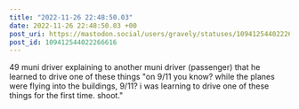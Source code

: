 ```yaml
---
title: "2022-11-26 22:48:50.03"
date: 2022-11-26 22:48:50.03 +00
post_uri: https://mastodon.social/users/gravely/statuses/109412544022266616
post_id: 109412544022266616
---
```

49 muni driver explaining to another muni driver (passenger) that he learned to drive one of these things "on 9/11 you know? while the planes were flying into the buildings, 9/11? i was learning to drive one of these things for the first time. shoot."


